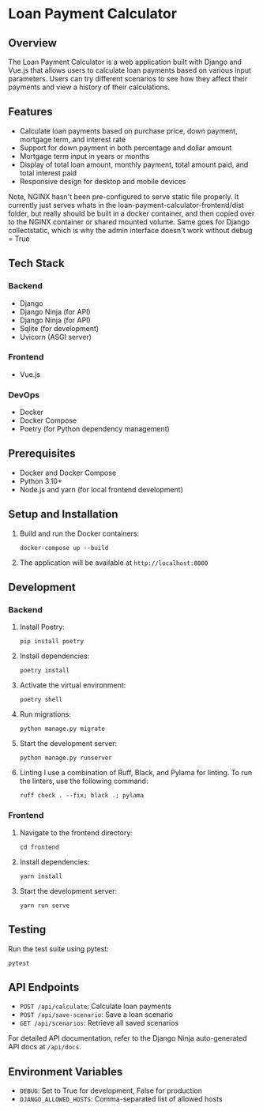 # Loan Payment Calculator

## Overview

The Loan Payment Calculator is a web application built with Django and Vue.js that allows users to calculate loan payments based on various input parameters. 
Users can try different scenarios to see how they affect their payments and view a history of their calculations.

## Features

- Calculate loan payments based on purchase price, down payment, mortgage term, and interest rate
- Support for down payment in both percentage and dollar amount
- Mortgage term input in years or months
- Display of total loan amount, monthly payment, total amount paid, and total interest paid
- Responsive design for desktop and mobile devices

Note, NGINX hasn't been pre-configured to serve static file properly. It currently just serves whats in the 
loan-payment-calculator-frontend/dist folder, but really should be built in a docker container, and then copied over
to the NGINX container or shared mounted volume. Same goes for Django collectstatic, which is why the admin
interface doesn't work without debug = True

## Tech Stack

### Backend
- Django
- Django Ninja (for API)
- Django Ninja (for API)
- Sqlite (for development)
- Uvicorn (ASGI server)

### Frontend
- Vue.js

### DevOps
- Docker
- Docker Compose
- Poetry (for Python dependency management)

## Prerequisites

- Docker and Docker Compose
- Python 3.10+
- Node.js and yarn (for local frontend development)



## Setup and Installation

1. Build and run the Docker containers:
   ```
   docker-compose up --build
   ```

2. The application will be available at `http://localhost:8000`

## Development

### Backend

1. Install Poetry:
   ```
   pip install poetry
   ```

2. Install dependencies:
   ```
   poetry install
   ```

3. Activate the virtual environment:
   ```
   poetry shell
   ```

4. Run migrations:
   ```
   python manage.py migrate
   ```

5. Start the development server:
   ```
   python manage.py runserver
   ```
   
6. Linting
   I use a combination of Ruff, Black, and Pylama for linting. To run the linters, use the following command:
    ```
    ruff check . --fix; black .; pylama
    ```

### Frontend

1. Navigate to the frontend directory:
   ```
   cd frontend
   ```

2. Install dependencies:
   ```
   yarn install
   ```

3. Start the development server:
   ```
   yarn run serve
   ```

## Testing

Run the test suite using pytest:

```
pytest
```

## API Endpoints

- `POST /api/calculate`: Calculate loan payments
- `POST /api/save-scenario`: Save a loan scenario
- `GET /api/scenarios`: Retrieve all saved scenarios

For detailed API documentation, refer to the Django Ninja auto-generated API docs at `/api/docs`.

## Environment Variables

- `DEBUG`: Set to True for development, False for production
- `DJANGO_ALLOWED_HOSTS`: Comma-separated list of allowed hosts
